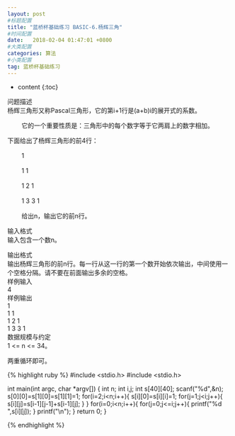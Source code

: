 ```yaml
---
layout: post
#标题配置
title: "蓝桥杯基础练习 BASIC-6.杨辉三角"
#时间配置
date:   2018-02-04 01:47:01 +0800
#大类配置
categories: 算法
#小类配置
tag: 蓝桥杯基础练习
---
```


* content
{:toc}
 
问题描述  
杨辉三角形又称Pascal三角形，它的第i+1行是(a+b)i的展开式的系数。  

　　
它的一个重要性质是：三角形中的每个数字等于它两肩上的数字相加。  

下面给出了杨辉三角形的前4行：  

　　
   1  

　　
  1 1  

　　
 1 2 1  

　　
1 3 3 1  

　　
给出n，输出它的前n行。  

输入格式  
输入包含一个数n。  

输出格式  
输出杨辉三角形的前n行。每一行从这一行的第一个数开始依次输出，中间使用一个空格分隔。请不要在前面输出多余的空格。  
样例输入  
4  
样例输出  
1  
1 1  
1 2 1  
1 3 3 1  
数据规模与约定  
1 <= n <= 34。  
    
 
  
  
  
  

两重循环即可。
  
  
  
  
  
{% highlight ruby %}
#include <stdio.h>
#include <stdio.h>

int main(int argc, char *argv[]) {
	int n;
	int i,j;
	int s[40][40];
	scanf("%d",&n);
	s[0][0]=s[1][0]=s[1][1]=1;
	for(i=2;i<n;i++){
		s[i][0]=s[i][i]=1;
		for(j=1;j<i;j++){
			s[i][j]=s[i-1][j-1]+s[i-1][j];
		}
		}
		for(i=0;i<n;i++){
			for(j=0;j<=i;j++){
				printf("%d ",s[i][j]);
			}
			printf("\n");
	}
	return 0;
}

{% endhighlight %}
